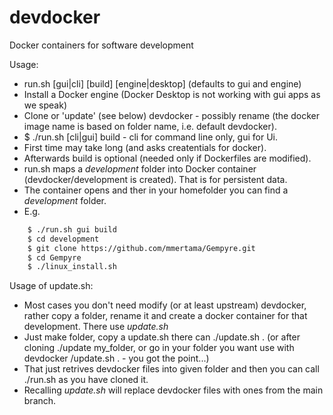 # devdocker
Docker containers for software development

Usage:
* run.sh [gui|cli] [build] [engine|desktop] (defaults to gui and engine)
* Install a Docker engine (Docker Desktop is not working with gui apps as we speak)
* Clone or 'update' (see below) devdocker - possibly rename (the docker image name is based on folder name, i.e. default devdocker).
* $ ./run.sh [cli|gui] build  - cli for command line only, gui for Ui.
* First time may take long (and asks createntials for docker).
* Afterwards build is optional (needed only if Dockerfiles are modified).
* run.sh maps a _development_ folder into Docker container (devdocker/development is created). That is for persistent data.
* The container opens and ther in your homefolder you can find a _development_ folder.
* E.g.
```bash
    $ ./run.sh gui build  
    $ cd development
    $ git clone https://github.com/mmertama/Gempyre.git
    $ cd Gempyre
    $ ./linux_install.sh 
```

Usage of update.sh:
* Most cases you don't need modify (or at least upstream) devdocker, rather copy a folder, rename it and create a docker container for that development. There use _update.sh_
* Just make folder, copy a update.sh there can ./update.sh . (or after cloning ./update my_folder, or go in your folder you want use with devdocker <path to devedocker>/update.sh . - you got the point...)
* That just retrives devdocker files into given folder and then you can call ./run.sh as you have cloned it.
* Recalling _update.sh_  will replace devdocker files with ones from the main branch.

